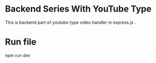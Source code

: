 # Backend Series With YouTube Type

This is backend part of youtube type video handler in express.js .

# Run file
npm run dev
